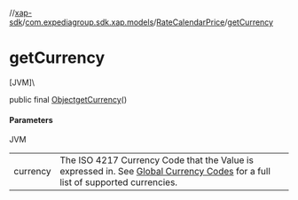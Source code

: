 //[xap-sdk](../../../index.md)/[com.expediagroup.sdk.xap.models](../index.md)/[RateCalendarPrice](index.md)/[getCurrency](get-currency.md)

# getCurrency

[JVM]\

public final [Object](https://docs.oracle.com/javase/8/docs/api/java/lang/Object.html)[getCurrency](get-currency.md)()

#### Parameters

JVM

| | |
|---|---|
| currency | The ISO 4217 Currency Code that the Value is expressed in.  See [Global Currency Codes](https://developers.expediagroup.com/xap/products/xap/lodging/references/global-currency-codes) for a full list of supported currencies. |
